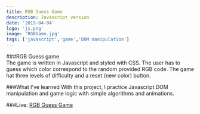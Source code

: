 ```yaml
---
title: RGB Guess Game
description: Javascript version 
date: '2019-04-04'
logo: 'js.png'
image: 'RGBGame.jpg'
tags: ['javascript','game','DOM manipulation']
---
```


###RGB Guess game
<br>
The game is written in Javascript and styled with CSS. 
The user has to guess which color correspond to the random provided RGB code. 
The game hat three levels of difficulty and a reset (new color) button.

###What I've learned
With this project, I practice Javascript DOM manipulation and game logic with simple algorithms and animations.


###Live: 
<a href="https://rodegrafika.github.io/RGB_guess_game/" target=_blank>RGB Guess Game</a>